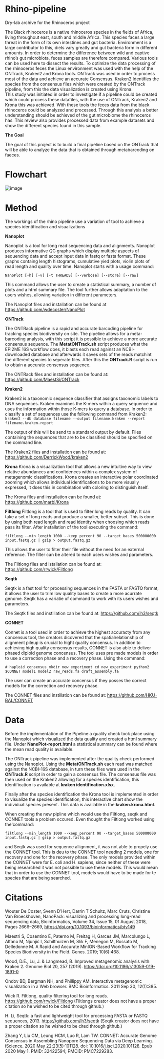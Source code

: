 # Rhino-pipeline

Dry-lab archive for the Rhinoceros project

The Black rhinoceros is a native rhinoceros species in the fields of Africa, living throughout east, south and middle Africa. This species faces a large threat in the form of its own intestines and gut bacteria. Environment is a large contributor to this, diets vary greatly and gut bacteria form in different amounts. In order to determine the difference between wild and captive rhino’s gut microbiota, feces samples are therefore compared. Various tools can be used here to dissect the results. To optimize the data processing of the rhinoceros feces the Linux environment was used  with the help of the ONTrack, Kraken2 and Krona tools. ONTrack was used in order to process most of the data and achieve an accurate Consensus. Kraken2 Identifies the species from the consensus files which were created by the ONTrack pipeline, from this the  data visualization is created using Krona.  
This study was initiated in order to investigate if a pipeline could be created which could process these datafiles, with the use of ONTrack, Kraken2 and Krona this was achieved. With these tools the feces data from the black rhinoceros could be analyzed and processed. Through this analysis a better understanding should be achieved of the gut microbiome the rhinoceros has. This review also provides processed data from example datasets and show the different species found in this sample. 

**The Goal**

The goal of this project is to build a final pipeline based on the ONTrack that will be able to analyze the data that is obtained through metabarcoding on faeces. 

# Flowchart

![image](https://user-images.githubusercontent.com/80203184/124269564-51641900-db3b-11eb-8999-e6ce08ad6729.png)


# Method
The workings of the rhino pipeline use a variation of tool to achieve a species identification and visualizations

**Nanoplot**

Nanoplot is a tool for long read sequencing data and alignments. Nanoplot produces informative QC graphs which display multiple aspects of sequencing data and accept input data in fastq or fasta format. These graphs containg length histograms, cumulative yied plots, violin plots of read length and quality over time. Nanoplot starts with a usage command:

`NanoPlot [-h] [-v] [-t THREADS] [--verbose] [--store] [--raw]`

This command allows the user to create a statistical summary, a number of plots and a html summary file. The tool further allows adaptation to the users wishes, allowing variation in different parameters.

The Nanoplot files and installation can be found at https://github.com/wdecoster/NanoPlot

**ONTrack**

The ONTRack pipeline is a rapid and accurate barcoding pipeline for tracking species biodiversity on site. The pipeline allows for a meta-barcoding analysis, with this script it is possible to achieve a more accurate consensus sequence. The **MetatONTrack.sh** script produces what the EPI2ME 16S workflow does, it blasts each read against an NCBI-downloaded database and afterwards it saves sets of the reads matchint the different species to seperate files. After this the **ONTrack.R** script is run to obtain a accurate consensus sequence. 

The ONTRack files and installation can be found at: https://github.com/MaestSi/ONTrack

**Kraken2**

Kraken2 is a taxonomic sequence classifier that assigns taxonomic labels to DNA sequences. Kraken examines the K-mers within a query sequence and uses the information within those K-mers to query a database. In order to classify a set of sequences use the following command from Kraken2:
`kraken2 --db database filename --output filename.kraken --report filename.kraken.report`

The output of this will be send to a standard output by default. Files containing the sequences that are to be classified should be specified on the command line. 

The Kraken2 files and installation can be found at: https://github.com/DerrickWood/kraken2

**Krona**
Krona is a visualization tool that allows a new intuitive way to view relative abundances and confidences within a complex system of metagenomic classifications. Krona creates an interactive polar coordinated zooming which allows individual identifications to be more visually expressed, it does this in combination with coloring to distinguish itself. 

The Krona files and installation can be found at: https://github.com/marbl/Krona

**Filtlong**
Filtlong is a tool that is used to filter long reads by quality. It can take a set of long reads and produce a smaller, better subset. This is done by using both read length and read identity when choosing which reads pass its filter. After installation of the tool executing the command:

`filtlong --min_length 1000 --keep_percent 90 --target_bases 500000000 input.fastq.gz | gzip > output.fastq.gz` 

This allows the user to filter their file without the need for an external reference. The filter can be altered to each users wishes and parameters. 

The Filtlong files and istallation can be found at: https://github.com/rrwick/Filtlong

**Seqtk**

Seqtk is a fast tool for processing sequences in the FASTA or FASTQ format, it allows the user to trim low quality bases to create a more acurrate genome. Seqtk has a variatie of command to work with its users wishes and parameters. 

The Seqtk files and instillation can be found at: https://github.com/lh3/seqtk

**CONNET**

Connet is a tool used in order to achieve the highest accuracty from any concensus tool, the creators dicovered that the spatialrelationship of alignment pileup is crucial to hight quality concensus. In addition to achieving high quality consensus results, CONNET is also able to deliver phased diploid genome concensus. The tool uses pre made models in order to use a correction phase and a recovery phase. Using the command: 

`# haploid consensus
mkdir new_experiment
cd new_experiment
python2 $CONNET model1 model2 raw_reads.fa draft_assembly.fa`

The user can create an accurate concensus if they posses the correct models for the correction and recovery phase. 

The CONNET files and instillation can be found at: https://github.com/HKU-BAL/CONNET

# Data

Before the implementation of the Pipeline a quality check took place using the Nanoplot which visualized the data quality and created a html summary file. Under **NanoPlot-report.html** a statistical summary can be found where the mean read quality is available.

The ONTrack pipeline was implemented after the quality check performed using the Nanoplot. Using the **MetatONTrack.sh** each read was matched against the NCBI-16S database, in turn these files were used in the **ONTrack.R** script in order to gain a consensus file. The consensus file was then used on the Kraken2 allowing for a species identification, this identification is available at **kraken identification.xlsx**. 

Finally after the species identification the Krona tool is implemented in order to visualize the species identification, this interactive chart show the individual species present. This data is available in the **kraken.krona.html**.

When creating the new pipline which would use the Filtlong, seqtk and CONNET tools a problem occured. Even thought the Filtlong worked using the'command:

`filtlong --min_length 1000 --keep_percent 90 --target_bases 500000000 input.fastq.gz | gzip > output.fastq.gz`

and Seqtk was used for sequence allignment, it was not able to propely use the CONNET tool. This is deu to the CONNET tool needing 2 models, one for recovery and one for the recovery phase. The only models provided within the CONNET were for E. coli and H. sapiens, since neither of these were being researched it was not possible to use these models. This would mean that in order to use the CONNET tool, models would have to be made for te species that are being searched. 

# Citations

Wouter De Coster, Svenn D’Hert, Darrin T Schultz, Marc Cruts, Christine Van Broeckhoven, NanoPack: visualizing and processing long-read sequencing data, Bioinformatics, Volume 34, Issue 15, 01 August 2018, Pages 2666–2669, https://doi.org/10.1093/bioinformatics/bty149

Maestri S, Cosentino E, Paterno M, Freitag H, Garces JM, Marcolungo L, Alfano M, Njunjić I, Schilthuizen M, Slik F, Menegon M, Rossato M, Delledonne M. A Rapid and Accurate MinION-Based Workflow for Tracking Species Biodiversity in the Field. Genes. 2019; 10(6):468.

Wood, D.E., Lu, J. & Langmead, B. Improved metagenomic analysis with Kraken 2. Genome Biol 20, 257 (2019). https://doi.org/10.1186/s13059-019-1891-0

Ondov BD, Bergman NH, and Phillippy AM. Interactive metagenomic visualization in a Web browser. BMC Bioinformatics. 2011 Sep 30; 12(1):385.

Wick R. Filtlong, quality filtering tool for long reads. https://github.com/rrwick/Filtlong
(Filtlongs creator does not have a proper citation so he wished to be cited through github.)

H. Li, Seqtk: a fast and lightweight tool for processing FASTA or FASTQ sequences, 2013. https://github.com/lh3/seqtk
(Seqtk creator does not have a proper citation so he wished to be cited through github.)

Zhang Y, Liu CM, Leung HCM, Luo R, Lam TW. CONNET: Accurate Genome Consensus in Assembling Nanopore Sequencing Data via Deep Learning. iScience. 2020 May 22;23(5):101128. doi: 10.1016/j.isci.2020.101128. Epub 2020 May 1. PMID: 32422594; PMCID: PMC7229283.

